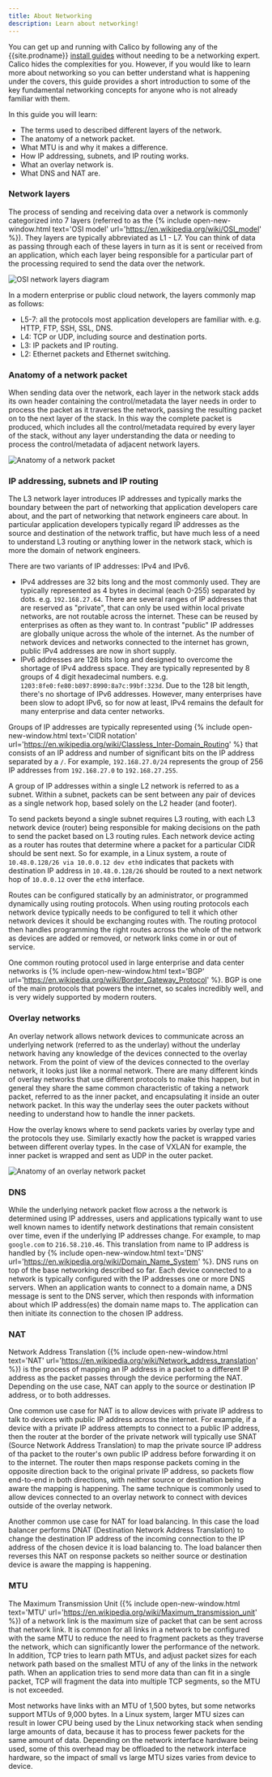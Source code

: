 ```yaml
---
title: About Networking
description: Learn about networking!
---
```


You can get up and running with Calico by following any of the {{site.prodname}} [install
guides]({{site.baseurl}}/getting-started/) without needing to be a networking expert. Calico hides the complexities for
you.  However, if you would like to learn more about networking so you can better understand what is happening under the
covers, this guide provides a short introduction to some of the key fundamental networking concepts for anyone who is
not already familiar with them.

In this guide you will learn:
- The terms used to described different layers of the network.
- The anatomy of a network packet.
- What MTU is and why it makes a difference.
- How IP addressing, subnets, and IP routing works.
- What an overlay network is.
- What DNS and NAT are.

### Network layers

The process of sending and receiving data over a network is commonly categorized into 7 layers (referred to as the {%
include open-new-window.html text='OSI model' url='https://en.wikipedia.org/wiki/OSI_model' %}). They layers are
typically abbreviated as L1 - L7. You can think of data as passing through each of these layers in turn as it is sent or
received from an application, which each layer being responsible for a particular part of the processing required to
send the data over the network.

![OSI network layers diagram]({{site.baseurl}}/images/osi-network-layers.svg)

In a modern enterprise or public cloud network, the layers commonly map as follows:

- L5-7: all the protocols most application developers are familiar with. e.g. HTTP, FTP, SSH, SSL, DNS.
- L4: TCP or UDP, including source and destination ports.
- L3: IP packets and IP routing.
- L2: Ethernet packets and Ethernet switching.

### Anatomy of a network packet

When sending data over the network, each layer in the network stack adds its own header containing the control/metadata
the layer needs in order to process the packet as it traverses the network, passing the resulting packet on to the next
layer of the stack. In this way the complete packet is produced, which includes all the control/metadata required by
every layer of the stack, without any layer understanding the data or needing to process the control/metadata of
adjacent network layers. 

![Anatomy of a network packet]({{site.baseurl}}/images/anatomy-of-a-packet.svg)

### IP addressing, subnets and IP routing

The L3 network layer introduces IP addresses and typically marks the boundary between the part of networking that
application developers care about, and the part of networking that network engineers care about. In particular
application developers typically regard IP addresses as the source and destination of the network traffic, but have much
less of a need to understand L3 routing or anything lower in the network stack, which is more the domain of network
engineers.

There are two variants of IP addresses: IPv4 and IPv6.

- IPv4 addresses are 32 bits long and the most commonly used. They are typically represented as 4 bytes in decimal (each
  0-255) separated by dots. e.g. `192.168.27.64`. There are several ranges of IP addresses that are reserved as
  "private", that can only be used within local private networks, are not routable across the internet. These can be
  reused by enterprises as often as they want to. In contrast "public" IP addresses are globally unique across the whole
  of the internet. As the number of network devices and networks connected to the internet has grown, public IPv4
  addresses are now in short supply.
- IPv6 addresses are 128 bits long and designed to overcome the shortage of IPv4 address space. They are typically
  represented by 8 groups of 4 digit hexadecimal numbers. e.g. `1203:8fe0:fe80:b897:8990:8a7c:99bf:323d`. Due to the 128
  bit length, there's no shortage of IPv6 addresses. However, many enterprises have been slow to adopt IPv6, so for now
  at least, IPv4 remains the default for many enterprise and data center networks.

Groups of IP addresses are typically represented using  {% include open-new-window.html text='CIDR notation'
url='https://en.wikipedia.org/wiki/Classless_Inter-Domain_Routing' %} that consists of an IP address and number of
significant bits on the IP address separated by a `/`. For example, `192.168.27.0/24` represents the group of 256 IP
addresses from `192.168.27.0` to `192.168.27.255`.

A group of IP addresses within a single L2 network is referred to as a subnet. Within a subnet, packets can be sent
between any pair of devices as a single network hop, based solely on the L2 header (and footer).

To send packets beyond a single subnet requires L3 routing, with each L3 network device (router) being responsible for
making decisions on the path to send the packet based on L3 routing rules. Each network device acting as a router has
routes that determine where a packet for a particular CIDR should be sent next. So for example, in a Linux system, a
route of `10.48.0.128/26 via 10.0.0.12 dev eth0` indicates that packets with destination IP address in `10.48.0.128/26`
should be routed to a next network hop of `10.0.0.12` over the `eth0` interface.

Routes can be configured statically by an administrator, or programmed dynamically using routing protocols. When using
routing protocols each network device typically needs to be configured to tell it which other network devices it should
be exchanging routes with. The routing protocol then handles programming the right routes across the whole of the
network as devices are added or removed, or network links come in or out of service.

One common routing protocol used in large enterprise and data center networks is {% include open-new-window.html
text='BGP' url='https://en.wikipedia.org/wiki/Border_Gateway_Protocol' %}. BGP is one of the main protocols that powers
the internet, so scales incredibly well, and is very widely supported by modern routers.

### Overlay networks

An overlay network allows network devices to communicate across an underlying network (referred to as the underlay)
without the underlay network having any knowledge of the devices connected to the overlay network. From the point of
view of the devices connected to the overlay network, it looks just like a normal network. There are many different
kinds of overlay networks that use different protocols to make this happen, but in general they share the same common
characteristic of taking a network packet, referred to as the inner packet, and encapsulating it inside an outer network
packet. In this way the underlay sees the outer packets without needing to understand how to handle the inner packets.

How the overlay knows where to send packets varies by overlay type and the protocols they use. Similarly exactly how the
packet is wrapped varies between different overlay types.  In the case of VXLAN for example, the inner packet is wrapped
and sent as UDP in the outer packet.

![Anatomy of an overlay network packet]({{site.baseurl}}/images/anatomy-of-an-overlay-packet.svg)

### DNS

While the underlying network packet flow across a the network is determined using IP addresses, users and applications
typically want to use well known names to identify network destinations that remain consistent over time, even if the
underlying IP addresses change. For example, to map `google.com` to `216.58.210.46`. This translation from name to IP
address is handled by {% include open-new-window.html text='DNS' url='https://en.wikipedia.org/wiki/Domain_Name_System'
%}. DNS runs on top of the base networking described so far. Each device connected to a network is typically configured
with the IP addresses one or more DNS servers. When an application wants to connect to a domain name, a DNS message is
sent to the DNS server, which then responds with information about which IP address(es) the domain name maps to. The
application can then initiate its connection to the chosen IP address.

### NAT

Network Address Translation ({% include open-new-window.html text='NAT'
url='https://en.wikipedia.org/wiki/Network_address_translation' %}) is the process of mapping an IP address in a packet
to a different IP address as the packet passes through the device performing the NAT. Depending on the use case, NAT can
apply to the source or destination IP address, or to both addresses.  

One common use case for NAT is to allow devices with private IP address to talk to devices with public IP address across
the internet. For example, if a device with a private IP address attempts to connect to a public IP address, then the
router at the border of the private network will typically use SNAT (Source Network Address Translation) to map the
private source IP address of tha packet to the router's own public IP address before forwarding it on to the internet.
The router then maps response packets coming in the opposite direction back to the original private IP address, so
packets flow end-to-end in both directions, with neither source or destination being aware the mapping is happening. The
same technique is commonly used to allow devices connected to an overlay network to connect with devices outside of the
overlay network.

Another common use case for NAT for load balancing. In this case the load balancer performs DNAT (Destination Network
Address Translation) to change the destination IP address of the incoming connection to the IP address of the chosen
device it is load balancing to. The load balancer then reverses this NAT on response packets so neither source or
destination device is aware the mapping is happening.

### MTU

The Maximum Transmission Unit ({% include open-new-window.html text='MTU'
url='https://en.wikipedia.org/wiki/Maximum_transmission_unit' %}) of a network link is the maximum size of packet that
can be sent across that network link. It is common for all links in a network to be configured with the same MTU to
reduce the need to fragment packets as they traverse the network, which can significantly lower the performance of the
network. In addition, TCP tries to learn path MTUs, and adjust packet sizes for each network path based on the smallest
MTU of any of the links in the network path. When an application tries to send more data than can fit in a single
packet, TCP will fragment the data into multiple TCP segments, so the MTU is not exceeded. 

Most networks have links with an MTU of 1,500 bytes, but some networks support MTUs of 9,000 bytes. In a Linux system,
larger MTU sizes can result in lower CPU being used by the Linux networking stack when sending large amounts of data,
because it has to process fewer packets for the same amount of data. Depending on the network interface hardware being
used, some of this overhead may be offloaded to the network interface hardware, so the impact of small vs large MTU
sizes varies from device to device.

